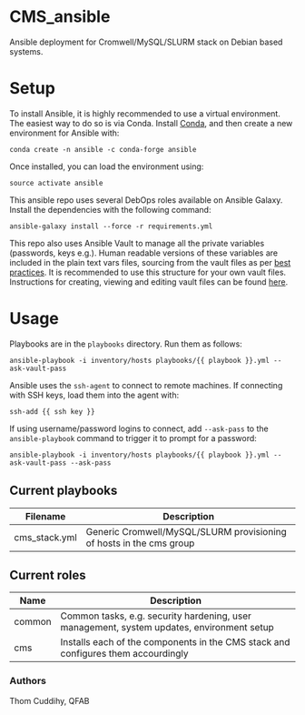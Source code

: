 # CMS_ansible
Ansible deployment for Cromwell/MySQL/SLURM stack on Debian based systems.

# Setup
To install Ansible, it is highly recommended to use a virtual environment. The easiest way to do so is via Conda. Install [Conda](https://conda.io/docs/user-guide/install/index.html), and then create a new environment for Ansible with:
    
    conda create -n ansible -c conda-forge ansible

Once installed, you can load the environment using:

    source activate ansible

This ansible repo uses several DebOps roles available on Ansible Galaxy.
Install the dependencies with the following command:

    ansible-galaxy install --force -r requirements.yml

This repo also uses Ansible Vault to manage all the private variables (passwords, keys e.g.). Human readable versions of these variables are included in the plain text vars files, sourcing from the vault files as per [best practices](https://docs.ansible.com/ansible/latest/playbooks_best_practices.html#variables-and-vaults). It is recommended to use this structure for your own vault files. Instructions for creating, viewing and editing vault files can be found [here](https://docs.ansible.com/ansible/2.4/vault.html).

# Usage
Playbooks are in the `playbooks` directory. Run them as follows:

    ansible-playbook -i inventory/hosts playbooks/{{ playbook }}.yml --ask-vault-pass

Ansible uses the `ssh-agent` to connect to remote machines. If connecting with SSH keys, load them into the agent with:

    ssh-add {{ ssh key }}

If using username/password logins to connect, add `--ask-pass` to the `ansible-playbook` command to trigger it to prompt for a password:

    ansible-playbook -i inventory/hosts playbooks/{{ playbook }}.yml --ask-vault-pass --ask-pass

## Current playbooks
| Filename      | Description |
| --------      | ----------- |
| cms_stack.yml | Generic Cromwell/MySQL/SLURM provisioning of hosts in the cms group   |

## Current roles
| Name      | Description |
| --------      | ----------- |
| common | Common tasks, e.g. security hardening, user management, system updates, environment setup    |
| cms | Installs each of the components in the CMS stack and configures them accourdingly   |


### Authors
Thom Cuddihy, QFAB